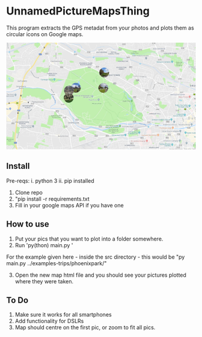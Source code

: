 # UnnamedPictureMapsThing

This program extracts the GPS metadat from your photos and plots them as circular icons on Google maps.

![Alt text](lib/example.jpg)





## Install
Pre-reqs:
i. python 3
ii. pip installed

1. Clone repo
2. "pip install -r requirements.txt
3. Fill in your google maps API if you have one


## How to use
1. Put your pics that you want to plot into a folder somewhere.
2. Run 'py(thon) main.py <folder path>'
  
For the example given here - inside the src directory - this would be "py main.py ../examples-trips/phoenixpark/"

3. Open the new map html file and you should see your pictures plotted where they were taken.


## To Do
1. Make sure it works for all smartphones
2. Add functionality for DSLRs
3. Map should centre on the first pic, or zoom to fit all pics.
